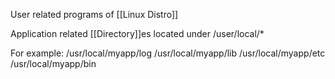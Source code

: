 User related programs of [[Linux Distro]]

Application related [[Directory]]es located under /user/local/*

For example: 
/usr/local/myapp/log
/usr/local/myapp/lib
/usr/local/myapp/etc
/usr/local/myapp/bin